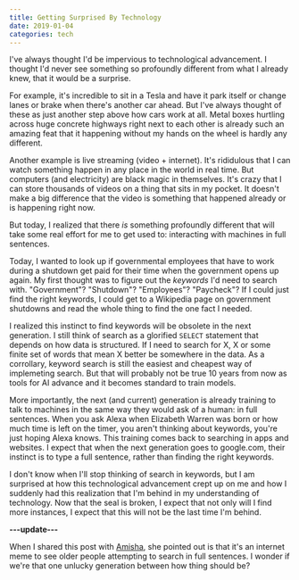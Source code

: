```yaml
---
title: Getting Surprised By Technology
date: 2019-01-04
categories: tech
---
```


I've always thought I'd be impervious to technological advancement. I thought I'd never see
something so profoundly different from what I already knew, that it would be a surprise.

For example, it's incredible to sit in a Tesla and have it park itself or change lanes or brake
when there's another car ahead. But I've always thought of these as just another step above how
cars work at all. Metal boxes hurtling across huge concrete highways right next to
each other is already such an amazing feat that it happening without my hands on the wheel is
hardly any different.

Another example is live streaming (video + internet). It's rididulous that I can watch
something happen in any place in the world in real time. But computers (and electricity) are
black magic in themselves. It's crazy that I can store thousands of videos on a thing that sits in
my pocket. It doesn't make a big difference that the video is something that happened already or
is happening right now.

But today, I realized that there *is* something profoundly different that will take some real
effort for me to get used to: interacting with machines in full sentences.

Today, I wanted to look up if governmental employees that have to work during a shutdown get paid for
their time when the government opens up again. My first thought was to figure out the *keywords* I'd
need to search with. "Government"? "Shutdown"? "Employees"? "Paycheck"? If I could just find the right
keywords, I could get to a Wikipedia page on government shutdowns and read the whole thing to
find the one fact I needed.

I realized this instinct to find keywords will be obsolete in the next generation.
I still think of search as a glorified `SELECT` statement that depends on how data is structured.
If I need to search for X, X or some finite set of words that mean X better be somewhere in the data.
As a corrollary, keyword search is still the easiest and cheapest way of implemeting search. But
that will probably not be true 10 years from now as tools for AI advance and it becomes standard to
train models.

More importantly, the next (and current) generation is already training to talk to machines
in the same way they would ask of a human: in full sentences. When you ask Alexa when
Elizabeth Warren was born or how much time is left on the timer, you aren't thinking about keywords,
you're just hoping Alexa knows. This training comes back to searching in apps and websites. I expect
that when the next generation goes to google.com, their instinct is to type a full sentence, rather
than finding the right keywords.

I don't know when I'll stop thinking of search in keywords, but I am surprised at how this
technological advancement crept up on me and how I suddenly had this realization that I'm behind
in my understanding of technology. Now that the seal is broken, I expect that not only will
I find more instances, I expect that this will not be the last time I'm behind.

**---update---**

When I shared this post with [Amisha](https://twitter.com/_amishap), she pointed
out is that it's an internet meme to see older people attempting to search in full sentences.
I wonder if we're that one unlucky generation between how thing should be?
